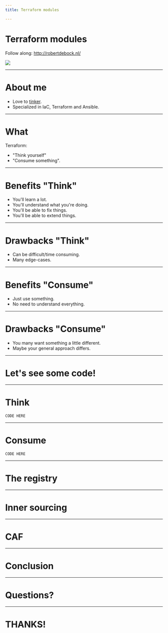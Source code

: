 ```yaml
---
title: Terraform modules

---
```


# Terraform modules

Follow along: http://robertdebock.nl/

<img src="https://api.qrserver.com/v1/create-qr-code/?size=300x300&data=https://robertdebock.nl/presentations/consuming-terraform-modules/"/>

---

# About me

- Love to [tinker](https://robertdebock.nl/).
- Specialized in IaC, Terraform and Ansible.

---

# What

Terraform:

- "Think yourself"
- "Consume something".

---

# Benefits "Think"

- You'll learn a lot.
- You'll understand what you're doing.
- You'll be able to fix things.
- You'll be able to extend things.

----

# Drawbacks "Think"

- Can be difficult/time consuming.
- Many edge-cases.

---

# Benefits "Consume"

- Just use something.
- No need to understand everything.

----

# Drawbacks "Consume"

- You many want something a little different.
- Maybe your general approach differs.

---

# Let's see some code!

----

# Think

```hcl
CODE HERE
```

----

# Consume

```hcl
CODE HERE
```

---

# The registry

----

# Inner sourcing

---

# CAF

---

# Conclusion

---

# Questions?

---

# THANKS!
